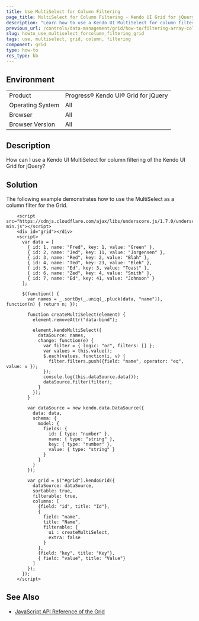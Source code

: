 ```yaml
---
title: Use MultiSelect for Column Filtering
page_title: MultiSelect for Column Filtering - Kendo UI Grid for jQuery
description: "Learn how to use a Kendo UI MultiSelect for column filtering of the Kendo UI Grid for jQuery."
previous_url: /controls/data-management/grid/how-to/filtering-array-column-using-multiselect, /controls/data-management/grid/how-to/multiselect-used-for-column-filtering, /web/grid/how-to/multiselect-used-for-column-filtering, /controls/data-management/grid/how-to/filtering/multiselect-used-for-column-filtering, /controls/editors/multiselect/how-to/multiselect-for-grid-column-filtering, /controls/editors/multiselect/how-to/integration/multiselect-for-grid-column-filtering
slug: howto_use_multiselect_forcolumn_filtering_grid
tags: use, multiselect, grid, column, filtering
component: grid
type: how-to
res_type: kb
---
```


## Environment

<table>
 <tr>
  <td>Product</td>
  <td>Progress® Kendo UI® Grid for jQuery</td> 
 </tr>
 <tr>
  <td>Operating System</td>
  <td>All</td>
 </tr>
 <tr>
  <td>Browser</td>
  <td>All</td>
 </tr>
 <tr>
  <td>Browser Version</td>
  <td>All</td>
 </tr>
</table>

## Description

How can I use a Kendo UI MultiSelect for column filtering of the Kendo UI Grid for jQuery?

## Solution

The following example demonstrates how to use the MultiSelect as a column filter for the Grid.

```dojo
    <script src="https://cdnjs.cloudflare.com/ajax/libs/underscore.js/1.7.0/underscore-min.js"></script>
    <div id="grid"></div>
    <script>
      var data = [
        { id: 1, name: "Fred", key: 1, value: "Green" },
        { id: 2, name: "Jed", key: 11, value: "Jorgensen" },
        { id: 3, name: "Red", key: 2, value: "Blah" },
        { id: 4, name: "Ted", key: 23, value: "Bleh" },
        { id: 5, name: "Ed", key: 3, value: "Toast" },
        { id: 6, name: "Zed", key: 4, value: "Smith" },
        { id: 7, name: "Ed", key: 41, value: "Johnson" }
      ];

      $(function() {
        var names = _.sortBy(_.uniq(_.pluck(data, "name")), function(n) { return n; });

        function createMultiSelect(element) {
          element.removeAttr("data-bind");

          element.kendoMultiSelect({
            dataSource: names,
            change: function(e) {
              var filter = { logic: "or", filters: [] };
              var values = this.value();
              $.each(values, function(i, v) {
                filter.filters.push({field: "name", operator: "eq", value: v });
              });
              console.log(this.dataSource.data());
              dataSource.filter(filter);
            }
          });
        }

        var dataSource = new kendo.data.DataSource({
          data: data,
          schema: {
            model: {
              fields: {
                id: { type: "number" },
                name: { type: "string" },
                key: { type: "number" },
                value: { type: "string" }
              }
            }
          }
        });

        var grid = $("#grid").kendoGrid({
          dataSource: dataSource,
          sortable: true,
          filterable: true,
          columns: [
            {field: "id", title: "Id"},
            {
              field: "name",
              title: "Name",
              filterable: {
                ui : createMultiSelect,
                extra: false
              }
            },
            {field: "key", title: "Key"},
            { field: "value", title: "Value"}
          ]
        });
      });
    </script>
```

## See Also

* [JavaScript API Reference of the Grid](/api/javascript/ui/grid)
